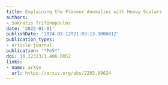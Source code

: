 ```yaml
---
title: Explaining the Flavour Anomalies with Heavy Scalars
authors:
- Sokratis Trifinopoulos
date: '2022-01-01'
publishDate: '2024-02-12T21:03:13.100681Z'
publication_types:
- article-journal
publication: '*PoS*'
doi: 10.22323/1.406.0052
links:
- name: arXiv
  url: https://arxiv.org/abs/2203.09624
---
```

